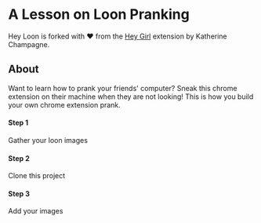 A Lesson on Loon Pranking
=========================

Hey Loon is forked with ❤ from the [Hey Girl](https://github.com/keccers/heygirl) extension by Katherine Champagne. 

## About
Want to learn how to prank your friends' computer? Sneak this chrome extension on their machine when they are not looking! This is how you build your own chrome extension prank.

#### Step 1
Gather your loon images

#### Step 2
Clone this project

#### Step 3
Add your images